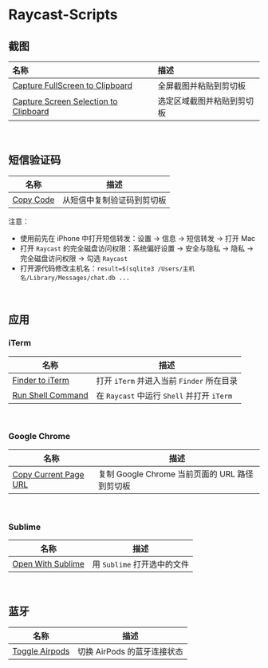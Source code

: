 # Raycast-Scripts

## 截图

| 名称                                                         | 描述                       |
| :----------------------------------------------------------- | :------------------------- |
| [Capture FullScreen to Clipboard](https://github.com/Ssssv11/Raycast-Scripts/blob/main/capture-fullscreen-to-clipboard.sh) | 全屏截图并粘贴到剪切板     |
| [Capture Screen Selection to Clipboard](https://github.com/Ssssv11/Raycast-Scripts/blob/main/capture-screen-selection-to-clipboard.sh) | 选定区域截图并粘贴到剪切板 |

</br>

## 短信验证码

| 名称                                                         | 描述                       |
| ------------------------------------------------------------ | -------------------------- |
| [Copy Code](https://github.com/Ssssv11/Raycast-Scripts/blob/main/copy-code.sh) | 从短信中复制验证码到剪切板 |

注意：

- 使用前先在 iPhone 中打开短信转发：设置 -> 信息 -> 短信转发 -> 打开 Mac
- 打开 `Raycast` 的完全磁盘访问权限：系统偏好设置 -> 安全与隐私 -> 隐私 -> 完全磁盘访问权限 -> 勾选 `Raycast`
- 打开源代码修改主机名：`result=$(sqlite3 /Users/主机名/Library/Messages/chat.db ...`

</br>

## 应用

### iTerm

| 名称                                                         | 描述                                       |
| ------------------------------------------------------------ | ------------------------------------------ |
| [Finder to iTerm](https://github.com/Ssssv11/Raycast-Scripts/blob/main/finder-to-iterm.applescript) | 打开 `iTerm` 并进入当前 `Finder` 所在目录  |
| [Run Shell Command](https://github.com/Ssssv11/Raycast-Scripts/blob/main/run-shell-command.applescript) | 在 `Raycast` 中运行 `Shell` 并打开 `iTerm` |

</br>

### Google Chrome

| 名称                                                         | 描述                                           |
| ------------------------------------------------------------ | ---------------------------------------------- |
| [Copy Current Page URL](https://github.com/Ssssv11/Raycast-Scripts/blob/main/copy-current-page-url.sh) | 复制 Google Chrome 当前页面的 URL 路径到剪切板 |

</br>

### Sublime

| 名称                                                         | 描述                        |
| ------------------------------------------------------------ | --------------------------- |
| [Open With Sublime](https://github.com/Ssssv11/Raycast-Scripts/blob/main/open-with-sublime.applescript) | 用 `Sublime` 打开选中的文件 |

</br>

## 蓝牙

| 名称                                                         | 描述                        |
| ------------------------------------------------------------ | --------------------------- |
| [Toggle Airpods](https://github.com/Ssssv11/Raycast-Scripts/blob/main/toggle-airpods.swift) | 切换 AirPods 的蓝牙连接状态 |
